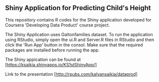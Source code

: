 ## Shiny Application for Predicting Child's Height
This repository contains R codes for the Shiny application developed for Coursera 'Developing Data Product' course project.

The Shiny Application uses Galtonfamilies dataset.
To run the application using RStudio, simply open the ui.R and Server.R files in RStudio and then click the 'Run App' button in the consol. Make sure that the required packages are installed before running the app. 

The Shiny appication can be found at [https://ksaikia.shinyapps.io/KS1stShinyApp/]

Link to the presentation [http://rpubs.com/kalyansaikia/dataprod]
